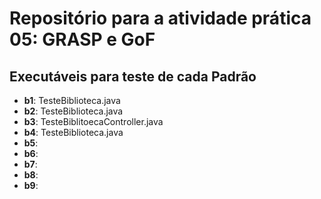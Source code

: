 # Repositório para a atividade prática 05: GRASP e GoF

## Executáveis para teste de cada Padrão
- **b1**: TesteBiblioteca.java
- **b2**: TesteBiblioteca.java
- **b3**: TesteBiblitoecaController.java
- **b4**: TesteBiblioteca.java
- **b5**: 
- **b6**: 
- **b7**: 
- **b8**: 
- **b9**: 